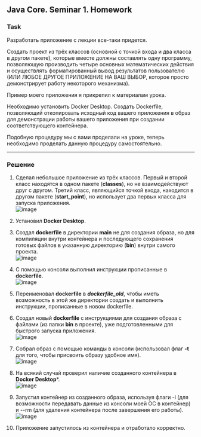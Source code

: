 ## Java Core. Seminar 1. Homework
### Task

Разработать приложение с лекции все-таки придется.

Создать проект из трёх классов (основной с точкой входа и два класса в другом пакете),
которые вместе должны составлять одну программу, позволяющую
производить четыре основных математических действия и осуществлять форматированный
вывод результатов пользователю (ИЛИ ЛЮБОЕ ДРУГОЕ ПРИЛОЖЕНИЕ НА ВАШ ВЫБОР, которое просто демонстрирует работу некоторого механизма).

Пример моего приложения я прикрепил к материалам урока.

Необходимо установить Docker Desktop.
Создать Dockerfile, позволяющий откопировать исходный код вашего приложения в образ для демонстрации работы вашего приложения при создании соответствующего контейнера.

Подобную процедуру мы с вами проделали на уроке, теперь необходимо проделать данную процедуру самостоятельно.

---

### Решение
1. Сделал небольшое приложение из трёх классов. 
Первый и второй класс находятся в одном пакете (**classes**), но не взаимодействуют друг с другом.
Третий класс, являющийся точкой входа, находится в другом пакете (**start_point**), но использует два первых класса для запуска приложения.  
![image](https://github.com/EvgeniyLukashevich/JavaCore/assets/108574612/0299440c-b591-4384-b941-bbecff738c90)  


2. Установил **Docker Desktop**.  

3. Создал **dockerfile** в директории **main** не для создания образа, но для компиляции внутри контейнера и последующего сохранения готовых файлов в указанную директорию (**bin**) внутри самого проекта.  
![image](https://github.com/EvgeniyLukashevich/JavaCore/assets/108574612/04c53b70-fdf4-45fc-be42-90513e3e4e0d)  


4. С помощью консоли выполнил инструкции прописанные в **dockerfile**.  
![image](https://github.com/EvgeniyLukashevich/JavaCore/assets/108574612/46fb0efb-36d8-445a-9711-8c6de917032e)  


5. Переименовал **dockerfile** в ***dockerfile_old***, чтобы иметь возможность в этой же директории создать и выполнить инструкции, прописанные в новом dockerfile.  

6. Создал новый **dockerfile** с инструкциями для создания образа с файлами (из папки **bin** в проекте), уже подготовленными для быстрого запуска приложения.  
![image](https://github.com/EvgeniyLukashevich/JavaCore/assets/108574612/d59a33ac-4dc8-48d0-a1e8-ba42f4866350)  


7. Собрал образ с помощью команды в консоли (использовал флаг **-t** для того, чтобы присвоить образу удобное имя).  
![image](https://github.com/EvgeniyLukashevich/JavaCore/assets/108574612/b723adae-492e-481f-9852-0897b8d01895)  


8. На всякий случай проверил наличие созданного контейнера в **Docker Desktop***.  
![image](https://github.com/EvgeniyLukashevich/JavaCore/assets/108574612/ed659c89-d993-4b07-bfab-1c862c86a232)  


9. Запустил контейнер из созданного образа, используя флаги -i (для возможности передавать данные из консоли моей ОС в контейнер) и --rm (для удаления контейнера после завершения его работы).  
![image](https://github.com/EvgeniyLukashevich/JavaCore/assets/108574612/700d64b5-1d81-466b-a8b8-58f34437d829)  
10. Приложение запустилось из контейнера и отработало корректно.  


